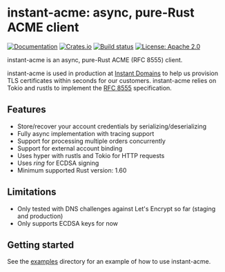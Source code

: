 # instant-acme: async, pure-Rust ACME client

[![Documentation](https://docs.rs/instant-acme/badge.svg)](https://docs.rs/instant-acme/)
[![Crates.io](https://img.shields.io/crates/v/instant-acme.svg)](https://crates.io/crates/instant-acme)
[![Build status](https://github.com/InstantDomain/instant-acme/workflows/CI/badge.svg)](https://github.com/InstantDomain/instant-acme/actions?query=workflow%3ACI)
[![License: Apache 2.0](https://img.shields.io/badge/License-Apache%202.0-blue.svg)](LICENSE-APACHE)

instant-acme is an async, pure-Rust ACME (RFC 8555) client.

instant-acme is used in production at [Instant Domains](https://instantdomains.com/) to help
us provision TLS certificates within seconds for our customers. instant-acme relies
on Tokio and rustls to implement the [RFC 8555](https://www.rfc-editor.org/rfc/rfc8555.html)
specification.

## Features

* Store/recover your account credentials by serializing/deserializing
* Fully async implementation with tracing support
* Support for processing multiple orders concurrently
* Support for external account binding
* Uses hyper with rustls and Tokio for HTTP requests
* Uses *ring* for ECDSA signing
* Minimum supported Rust version: 1.60

## Limitations

* Only tested with DNS challenges against Let's Encrypt so far (staging and production)
* Only supports ECDSA keys for now

## Getting started

See the [examples](examples) directory for an example of how to use instant-acme.
